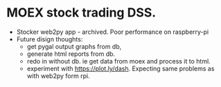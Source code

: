 # MOEX stock trading DSS.
* Stocker web2py app - archived. Poor performance on raspberry-pi
* Future disign thoughts:
    - get pygal output graphs from db,
    - generate html reports from db.
    - redo in without db. ie get data from moex and process it to html.
    - experiment with https://plot.ly/dash. Expecting same problems as with web2py form rpi.

